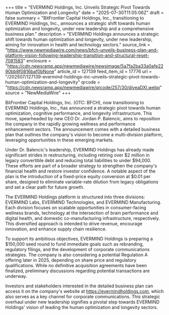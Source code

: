 +++
title = "EVERMIND Holdings, Inc. Unveils Strategic Pivot Towards Human Optimization and Longevity"
date = "2025-07-30T11:05:06Z"
draft = false
summary = "BitFrontier Capital Holdings, Inc., transitioning to EVERMIND Holdings, Inc., announces a strategic shift towards human optimization and longevity, under new leadership and a comprehensive business plan."
description = "EVERMIND Holdings announces a strategic shift towards human optimization and longevity, under new leadership, aiming for innovation in health and technology sectors."
source_link = "https://www.newmediawire.com/news/bfch-unveils-business-plan-and-platform-vision-following-leadership-transition-and-structural-reset-7081583"
enclosure = "https://cdn.newsramp.app/newmediawire/newsimage/5a7fa2ba33a0afe2290bb8f0816baf0bNone"
article_id = 127139
feed_item_id = 17776
url = "/202507/127139-evermind-holdings-inc-unveils-strategic-pivot-towards-human-optimization-and-longevity"
qrcode = "https://cdn.newsramp.app/newmediawire/qrcode/257/30/diveaDXI.webp"
source = "NewMediaWire"
+++

<p>BitFrontier Capital Holdings, Inc. (OTC: BFCH), now transitioning to EVERMIND Holdings, Inc., has announced a strategic pivot towards human optimization, cognitive performance, and longevity infrastructure. This move, spearheaded by new CEO Dr. Jordan P. Balencic, aims to reposition the company in the rapidly growing wellness and performance enhancement sectors. The announcement comes with a detailed business plan that outlines the company's vision to become a multi-division platform, leveraging opportunities in these emerging markets.</p><p>Under Dr. Balencic's leadership, EVERMIND Holdings has already made significant strides in restructuring, including retiring over $2 million in legacy convertible debt and reducing total liabilities to under $94,000. These efforts are part of a broader strategy to strengthen the company's financial health and restore investor confidence. A notable aspect of the plan is the introduction of a fixed-price equity conversion at $0.01 per share, designed to eliminate variable-rate dilution from legacy obligations and set a clear path for future growth.</p><p>The EVERMIND Holdings platform is structured into three divisions: EVERMIND Labs, EVERMIND Technologies, and EVERMIND Manufacturing. Each division focuses on scalable opportunities in consumer-facing wellness brands, technology at the intersection of brain performance and digital health, and domestic co-manufacturing infrastructure, respectively. This diversified approach is intended to drive revenue, encourage innovation, and enhance supply chain resilience.</p><p>To support its ambitious objectives, EVERMIND Holdings is preparing a $150,000 seed round to fund immediate goals such as rebranding, regulatory filings, and the development of corporate communications strategies. The company is also considering a potential Regulation A offering later in 2025, depending on share price and regulatory qualifications. While no definitive acquisition agreements have been finalized, preliminary discussions regarding potential transactions are underway.</p><p>Investors and stakeholders interested in the detailed business plan can access it on the company's website at <a href='https://evermindholdings.com' rel='nofollow' target='_blank'>https://evermindholdings.com</a>, which also serves as a key channel for corporate communications. This strategic overhaul under new leadership signifies a pivotal step towards EVERMIND Holdings' vision of leading the human optimization and longevity sectors.</p>